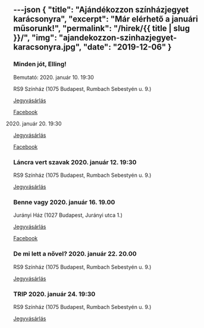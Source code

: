 ---json
{
    "title": "Ajándékozzon színházjegyet karácsonyra",
    "excerpt": "Már elérhető a januári műsorunk!",
    "permalink": "/hirek/{{ title | slug }}/",
    "img": "ajandekozzon-szinhazjegyet-karacsonyra.jpg",
    "date": "2019-12-06"
}
---

### Minden jót, Elling!

Bemutató: 2020. január 10. 19:30

RS9 Színház (1075 Budapest, Rumbach Sebestyén u. 9.)

[Jegyvásárlás](https://www.jegy.hu/program/minden-jot-elling-112367/623674)

[Facebook](https://www.facebook.com/events/556930601811769/)

2020. január 20. 19:30

[Jegyvásárlás](https://www.jegy.hu/program/minden-jot-elling-112367/623684)

[Facebook](https://www.facebook.com/events/556930601811769/)

### Láncra vert szavak 2020. január 12. 19:30

RS9 Színház (1075 Budapest, Rumbach Sebestyén u. 9.)

[Jegyvásárlás](https://www.jegy.hu/program/lancra-vert-szavak-89458/623698)


### Benne vagy 2020. január 16. 19.00

Jurányi Ház (1027 Budapest, Jurányi utca 1.)

[Jegyvásárlás](https://www.jegy.hu/program/benne-vagy-102555)

[Facebook](https://www.facebook.com/events/561596404666479/)

 
### De mi lett a nővel? 2020. január 22. 20.00

RS9 Színház (1075 Budapest, Rumbach Sebestyén u. 9.)

[Jegyvásárlás](https://www.jegy.hu/program/de-mi-lett-a-novel-76107/623709)


### TRIP 2020. január 24. 19:30

RS9 Színház (1075 Budapest, Rumbach Sebestyén u. 9.)

[Jegyvásárlás](https://www.jegy.hu/program/trip-99532/623711)